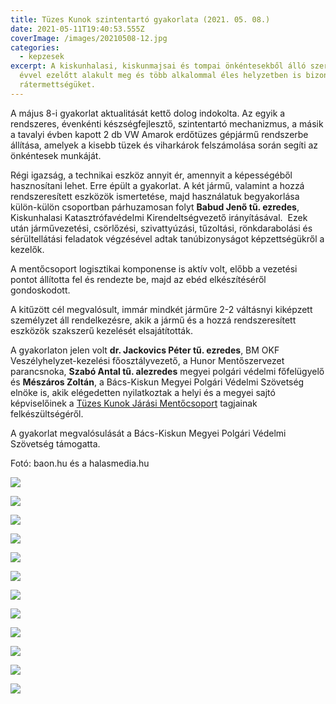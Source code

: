 ```yaml
---
title: Tüzes Kunok szintentartó gyakorlata (2021. 05. 08.)
date: 2021-05-11T19:40:53.555Z
coverImage: /images/20210508-12.jpg
categories:
  - kepzesek
excerpt: A kiskunhalasi, kiskunmajsai és tompai önkéntesekből álló szervezet hét
  évvel ezelőtt alakult meg és több alkalommal éles helyzetben is bizonyították
  rátermettségüket.
---
```

A május 8-i gyakorlat aktualitását kettő dolog indokolta. Az egyik a rendszeres, évenkénti készségfejlesztő, szintentartó mechanizmus, a másik a tavalyi évben kapott 2 db VW Amarok erdőtüzes gépjármű rendszerbe állítása, amelyek a kisebb tüzek és viharkárok felszámolása során segíti az önkéntesek munkáját.

Régi igazság, a technikai eszköz annyit ér, amennyit a képességéből hasznosítani lehet. Erre épült a gyakorlat. A két jármű, valamint a hozzá rendszeresített eszközök ismertetése, majd használatuk begyakorlása külön-külön csoportban párhuzamosan folyt **Babud Jenő tű. ezredes**, Kiskunhalasi Katasztrófavédelmi Kirendeltségvezető irányításával.  Ezek után járművezetési, csörlőzési, szivattyúzási, tűzoltási, rönkdarabolási és sérültellátási feladatok végzésével adtak tanúbizonyságot képzettségükről a kezelők.

A mentőcsoport logisztikai komponense is aktív volt, előbb a vezetési pontot állította fel és rendezte be, majd az ebéd elkészítéséről gondoskodott.

A kitűzött cél megvalósult, immár mindkét járműre 2-2 váltásnyi kiképzett személyzet áll rendelkezésre, akik a jármű és a hozzá rendszeresített eszközök szakszerű kezelését elsajátították.

A gyakorlaton jelen volt **dr. Jackovics Péter tű. ezredes**, BM OKF Veszélyhelyzet-kezelési főosztályvezető, a Hunor Mentőszervezet parancsnoka, **Szabó Antal tű. alezredes** megyei polgári védelmi főfelügyelő és **Mészáros Zoltán**, a Bács-Kiskun Megyei Polgári Védelmi Szövetség elnöke is, akik elégedetten nyilatkoztak a helyi és a megyei sajtó képviselőinek a [Tüzes Kunok Járási Mentőcsoport](https://www.baon.hu/cimke/tuzes-kunok-jarasi-mentocsoport/) tagjainak felkészültségéről.

A gyakorlat megvalósulását a Bács-Kiskun Megyei Polgári Védelmi Szövetség támogatta.

Fotó: baon.hu és a halasmedia.hu

![](/images/20210508-1.jpg)

![](/images/20210508-2.jpg)

![](/images/20210508-3.jpg)

![](/images/20210508-4.jpg)

![](/images/20210508-5.jpg)

![](/images/20210508-6.jpg)

![](/images/20210508-7.jpg)

![](/images/20210508-8.jpg)

![](/images/20210508-9.jpg)

![](/images/20210508-10.jpg)

![](/images/20210508-11.jpg)

![](/images/20210508-13.jpg)